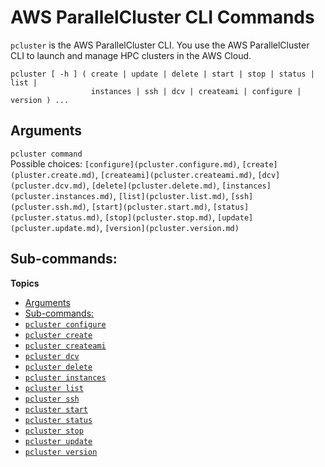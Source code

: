 # AWS ParallelCluster CLI Commands<a name="commands"></a>

`pcluster` is the AWS ParallelCluster CLI\. You use the AWS ParallelCluster CLI to launch and manage HPC clusters in the AWS Cloud\.

```
pcluster [ -h ] ( create | update | delete | start | stop | status | list |
                  instances | ssh | dcv | createami | configure | version ) ...
```

## Arguments<a name="pcluster.arguments"></a>

`pcluster command`  
Possible choices: `[configure](pcluster.configure.md)`, `[create](pluster.create.md)`, `[createami](pcluster.createami.md)`, `[dcv](pcluster.dcv.md)`, `[delete](pcluster.delete.md)`, `[instances](pcluster.instances.md)`, `[list](pcluster.list.md)`, `[ssh](pcluster.ssh.md)`, `[start](pcluster.start.md)`, `[status](pcluster.status.md)`, `[stop](pcluster.stop.md)`, `[update](pcluster.update.md)`, `[version](pcluster.version.md)`

## Sub\-commands:<a name="pcluster.subcommands"></a>

**Topics**
+ [Arguments](#pcluster.arguments)
+ [Sub\-commands:](#pcluster.subcommands)
+ [`pcluster configure`](pcluster.configure.md)
+ [`pcluster create`](pluster.create.md)
+ [`pcluster createami`](pcluster.createami.md)
+ [`pcluster dcv`](pcluster.dcv.md)
+ [`pcluster delete`](pcluster.delete.md)
+ [`pcluster instances`](pcluster.instances.md)
+ [`pcluster list`](pcluster.list.md)
+ [`pcluster ssh`](pcluster.ssh.md)
+ [`pcluster start`](pcluster.start.md)
+ [`pcluster status`](pcluster.status.md)
+ [`pcluster stop`](pcluster.stop.md)
+ [`pcluster update`](pcluster.update.md)
+ [`pcluster version`](pcluster.version.md)